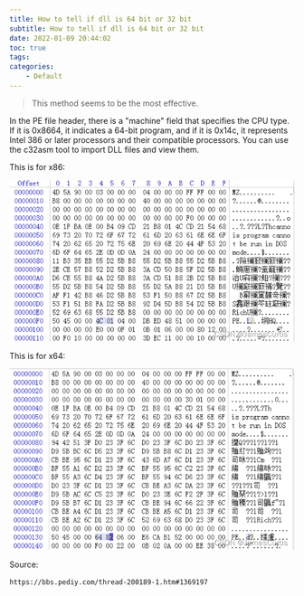 ```yaml
---
title: How to tell if dll is 64 bit or 32 bit
subtitle: How to tell if dll is 64 bit or 32 bit
date: 2022-01-09 20:44:02
toc: true
tags: 
categories: 
    - Default
---
```


> This method seems to be the most effective.

In the PE file header, there is a "machine" field that specifies the CPU type. If it is 0x8664, it indicates a 64-bit program, and if it is 0x14c, it represents Intel 386 or later processors and their compatible processors. You can use the c32asm tool to import DLL files and view them.

This is for x86:

![img](https://raw.githubusercontent.com/eric-gitta-moore/eric-gitta-moore.github.io/main/static/images/2d9188566c684db497cb4d7489f047ff.png)

This is for x64:

![img](https://raw.githubusercontent.com/eric-gitta-moore/eric-gitta-moore.github.io/main/static/images/5606fe864e7e4b9aaa26da0faba554fb.png)

Source:

```
https://bbs.pediy.com/thread-200189-1.htm#1369197
```